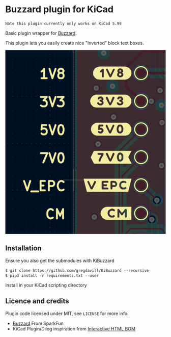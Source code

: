 # Buzzard plugin for KiCad
    Note this plugin currently only works on KiCad 5.99

Basic plugin wrapper for [Buzzard](https://github.com/sparkfunX/Buzzard). 

This plugin lets you easily create nice "Inverted" block text boxes.

![screenshot](doc/KiBuzzard_screenshot.png)

## Installation
Ensure you also get the submodules with KiBuzzard
```console
$ git clone https://github.com/gregdavill/KiBuzzard --recursive
$ pip3 install -r requirements.txt --user
```
Install in your KiCad scripting directory

## Licence and credits

Plugin code licensed under MIT, see `LICENSE` for more info.

 - [Buzzard](https://github.com/sparkfunX/Buzzard) From SparkFun
 - KiCad Plugin/Dilog inspiration from [Interactive HTML BOM](https://github.com/openscopeproject/InteractiveHtmlBom/)
